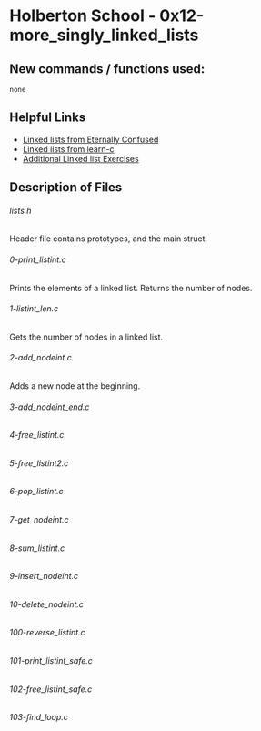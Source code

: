 # Holberton School - 0x12-more_singly_linked_lists

## New commands / functions used:
``none``
## Helpful Links
* [Linked lists from Eternally Confused](http://www.eternallyconfuzzled.com/tuts/datastructures/jsw_tut_linklist.aspx)
* [Linked lists from learn-c](http://www.learn-c.org/en/Linked_lists)
* [Additional Linked list Exercises](https://www.hackerrank.com/domains/data-structures/linked-lists)

## Description of Files
<h6>lists.h</h6>
Header file contains prototypes, and the main struct.
<h6>0-print_listint.c</h6>
Prints the elements of a linked list. Returns the number of nodes.
<h6>1-listint_len.c</h6>
Gets the number of nodes in a linked list. 
<h6>2-add_nodeint.c</h6>
Adds a new node at the beginning.
<h6>3-add_nodeint_end.c</h6>

<h6>4-free_listint.c</h6>

<h6>5-free_listint2.c</h6>

<h6>6-pop_listint.c</h6>

<h6>7-get_nodeint.c</h6>

<h6>8-sum_listint.c</h6>

<h6>9-insert_nodeint.c</h6>

<h6>10-delete_nodeint.c</h6>

<h6>100-reverse_listint.c</h6>

<h6>101-print_listint_safe.c</h6>

<h6>102-free_listint_safe.c</h6>

<h6>103-find_loop.c</h6>
